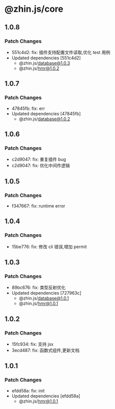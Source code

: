 # @zhin.js/core

## 1.0.8

### Patch Changes

- 551c4d2: fix: 插件支持配置文件读取,优化 test 用例
- Updated dependencies [551c4d2]
  - @zhin.js/database@1.0.3
  - @zhin.js/hmr@1.0.2

## 1.0.7

### Patch Changes

- 47845fb: fix: err
- Updated dependencies [47845fb]
  - @zhin.js/database@1.0.2

## 1.0.6

### Patch Changes

- c2d9047: fix: 重复插件 bug
- c2d9047: fix: 优化中间件逻辑

## 1.0.5

### Patch Changes

- f347667: fix: runtime error

## 1.0.4

### Patch Changes

- 15be776: fix: 修改 cli 错误,增加 permit

## 1.0.3

### Patch Changes

- 89bc676: fix: 类型反射优化
- Updated dependencies [727963c]
  - @zhin.js/database@1.0.1
  - @zhin.js/hmr@1.0.1

## 1.0.2

### Patch Changes

- 15fc934: fix: 支持 jsx
- 3ecd487: fix: 函数式组件,更新文档

## 1.0.1

### Patch Changes

- efdd58a: fix: init
- Updated dependencies [efdd58a]
  - @zhin.js/hmr@1.0.1
